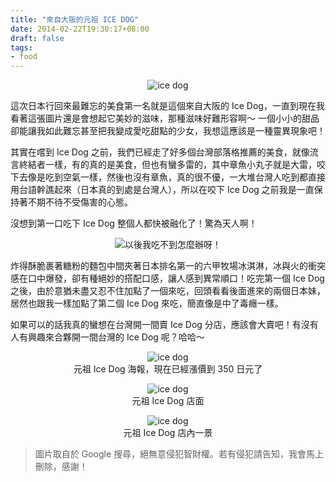 ```yaml
---
title: "來自大阪的元祖 ICE DOG"
date: 2014-02-22T19:30:17+08:00
draft: false
tags:
- food
---
```


<p style="text-align:center">
<img src="http://static.obeobe.com/image/blog-image/ice-dog-1.jpg" alt="ice dog">
</p>

這次日本行回來最難忘的美食第一名就是這個來自大阪的 Ice Dog，一直到現在我看著這張圖片還是會想起它美妙的滋味，那種滋味好難形容啊～ 一個小小的甜品卻能讓我如此難忘甚至把我變成愛吃甜點的少女，我想這應該是一種靈異現象吧！

其實在嚐到 Ice Dog 之前，我們已經走了好多個台灣部落格推薦的美食，就像流言終結者一樣，有的真的是美食，但也有蠻多雷的，其中章魚小丸子就是大雷，咬下去像是吃到空氣一樣，然後也沒有章魚，真的很不優，一大堆台灣人吃到都直接用台語幹譙起來（日本真的到處是台灣人），所以在咬下 Ice Dog 之前我是一直保持著不期不待不受傷害的心態。

沒想到第一口吃下 Ice Dog 整個人都快被融化了！驚為天人啊！

<p style="text-align:center">
<img src="http://static.obeobe.com/image/subtitle-image/以後我吃不到怎麼辦呀！.jpg" alt="以後我吃不到怎麼辦呀！">
</p>

炸得酥脆裹著糖粉的麵包中間夾著日本排名第一的六甲牧場冰淇淋，冰與火的衝突感在口中爆發，卻有種絕妙的搭配口感，讓人感到異常順口！吃完第一個 Ice Dog 之後，由於意猶未盡又忍不住加點了一個來吃，回頭看看後面進來的兩個日本妹，居然也跟我一樣加點了第二個 Ice Dog 來吃，簡直像是中了毒癮一樣。

如果可以的話我真的蠻想在台灣開一間賣 Ice Dog 分店，應該會大賣吧！有沒有人有興趣來合夥開一間台灣的 Ice Dog 呢？哈哈～

<p style="text-align:center">
<img src="http://static.obeobe.com/image/blog-image/ice-dog-2.jpg" alt="ice dog">
<br>
元祖 Ice Dog 海報，現在已經漲價到 350 日元了
</p>

<p style="text-align:center">
<img src="http://static.obeobe.com/image/blog-image/ice-dog-3.jpg" alt="ice dog">
<br>
元祖 Ice Dog 店面
</p>

<p style="text-align:center">
<img src="http://static.obeobe.com/image/blog-image/ice-dog-4.jpeg" alt="ice dog">
<br>
元祖 Ice Dog 店內一景
</p>

<blockquote>
圖片取自於 Google 搜尋，絕無意侵犯智財權。若有侵犯請告知，我會馬上刪除，感謝！
</blockquote>
